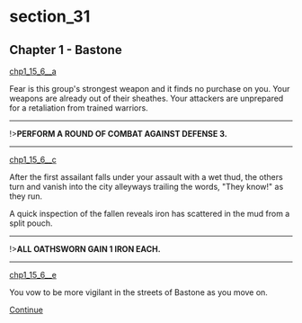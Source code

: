 
# section_31

## Chapter 1 - Bastone

[chp1_15_6__a](../../decomp/app/src/main/res/raw/chp1_15_6__a.mp3 ':include :type=audio')

Fear is this group's strongest weapon and it finds no purchase on you. Your weapons are already out of their sheathes. Your attackers are unprepared for a retaliation from trained warriors.

---

!>**PERFORM A ROUND OF COMBAT AGAINST DEFENSE 3.** 

---

[chp1_15_6__c](../../decomp/app/src/main/res/raw/chp1_15_6__c.mp3 ':include :type=audio')

After the first assailant falls under your assault with a wet thud, the others turn and vanish into the city alleyways trailing the words, "They know!" as they run.

A quick inspection of the fallen reveals iron has scattered in the mud from a split pouch.

---

!>**ALL OATHSWORN GAIN 1 IRON EACH.** 

---

[chp1_15_6__e](../../decomp/app/src/main/res/raw/chp1_15_6__e.mp3 ':include :type=audio')

You vow to be more vigilant in the streets of Bastone as you move on.

[Continue](output/chapter1/section_32.md)


